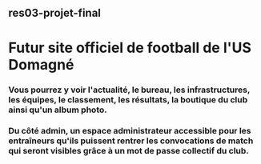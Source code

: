 ## res03-projet-final

# Futur site officiel de football de l'US Domagné

### Vous pourrez y voir l'actualité, le bureau, les infrastructures, les équipes, le classement, les résultats, la boutique du club ainsi qu'un album photo.

### Du côté admin, un espace administrateur accessible pour les entraîneurs qu'ils puissent rentrer les convocations de match qui seront visibles grâce à un mot de passe collectif du club.
